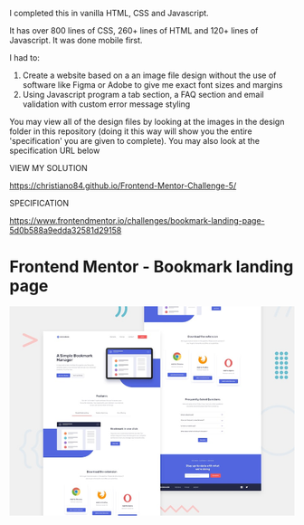 I completed this in vanilla HTML, CSS and Javascript.

It has over 800 lines of CSS, 260+ lines of HTML and 120+ lines of Javascript. It was done mobile first.

I had to:

1. Create a website based on a an image file design without the use of software like Figma or Adobe to give me exact font sizes and margins 
2. Using Javascript program a tab section, a FAQ section and email validation with custom error message styling

You may view all of the design files by looking at the images in the design folder in this repository (doing it this way will show you the entire 'specification' you are given to complete). You may also look at the specification URL below

VIEW MY SOLUTION

https://christiano84.github.io/Frontend-Mentor-Challenge-5/

SPECIFICATION

https://www.frontendmentor.io/challenges/bookmark-landing-page-5d0b588a9edda32581d29158

# Frontend Mentor - Bookmark landing page

![Design preview for the Bookmark landing page coding challenge](./design/desktop-preview.jpg)

